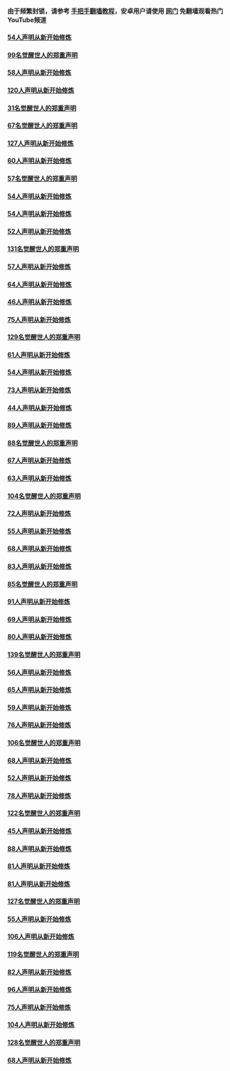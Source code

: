 #### 由于频繁封锁，请参考 [手把手翻墙教程](https://github.com/gfw-breaker/guides/wiki/)，安卓用户请使用 [网门](https://github.com/gfw-breaker/nogfw/blob/master/dl.md?t=02141200) 免翻墙观看热门YouTube频道 

#### [54人声明从新开始修炼](../pages/91/420529.md?t=02141200) 

#### [99名觉醒世人的郑重声明](../pages/91/420528.md?t=02141200) 

#### [58人声明从新开始修炼](../pages/91/420198.md?t=02141200) 

#### [120人声明从新开始修炼](../pages/91/420141.md?t=02141200) 

#### [31名觉醒世人的郑重声明](../pages/91/420197.md?t=02141200) 

#### [67名觉醒世人的郑重声明](../pages/91/420140.md?t=02141200) 

#### [127人声明从新开始修炼](../pages/91/420082.md?t=02141200) 

#### [60人声明从新开始修炼](../pages/91/420081.md?t=02141200) 

#### [57名觉醒世人的郑重声明](../pages/91/420080.md?t=02141200) 

#### [54人声明从新开始修炼](../pages/91/419533.md?t=02141200) 

#### [54人声明从新开始修炼](../pages/91/419532.md?t=02141200) 

#### [52人声明从新开始修炼](../pages/91/419531.md?t=02141200) 

#### [131名觉醒世人的郑重声明](../pages/91/419530.md?t=02141200) 

#### [57人声明从新开始修炼](../pages/91/419430.md?t=02141200) 

#### [64人声明从新开始修炼](../pages/91/419429.md?t=02141200) 

#### [46人声明从新开始修炼](../pages/91/419428.md?t=02141200) 

#### [75人声明从新开始修炼](../pages/91/419427.md?t=02141200) 

#### [129名觉醒世人的郑重声明](../pages/91/419426.md?t=02141200) 

#### [61人声明从新开始修炼](../pages/91/419198.md?t=02141200) 

#### [54人声明从新开始修炼](../pages/91/419197.md?t=02141200) 

#### [73人声明从新开始修炼](../pages/91/419196.md?t=02141200) 

#### [44人声明从新开始修炼](../pages/91/419075.md?t=02141200) 

#### [89人声明从新开始修炼](../pages/91/419074.md?t=02141200) 

#### [88名觉醒世人的郑重声明](../pages/91/419195.md?t=02141200) 

#### [67人声明从新开始修炼](../pages/91/419073.md?t=02141200) 

#### [63人声明从新开始修炼](../pages/91/419072.md?t=02141200) 

#### [104名觉醒世人的郑重声明](../pages/91/419071.md?t=02141200) 

#### [72人声明从新开始修炼](../pages/91/418902.md?t=02141200) 

#### [55人声明从新开始修炼](../pages/91/418901.md?t=02141200) 

#### [68人声明从新开始修炼](../pages/91/418900.md?t=02141200) 

#### [83人声明从新开始修炼](../pages/91/418757.md?t=02141200) 

#### [85名觉醒世人的郑重声明](../pages/91/418899.md?t=02141200) 

#### [91人声明从新开始修炼](../pages/91/418756.md?t=02141200) 

#### [69人声明从新开始修炼](../pages/91/418755.md?t=02141200) 

#### [80人声明从新开始修炼](../pages/91/418754.md?t=02141200) 

#### [139名觉醒世人的郑重声明](../pages/91/418753.md?t=02141200) 

#### [56人声明从新开始修炼](../pages/91/418594.md?t=02141200) 

#### [65人声明从新开始修炼](../pages/91/418593.md?t=02141200) 

#### [59人声明从新开始修炼](../pages/91/418592.md?t=02141200) 

#### [76人声明从新开始修炼](../pages/91/418431.md?t=02141200) 

#### [106名觉醒世人的郑重声明](../pages/91/418591.md?t=02141200) 

#### [68人声明从新开始修炼](../pages/91/418430.md?t=02141200) 

#### [52人声明从新开始修炼](../pages/91/418429.md?t=02141200) 

#### [78人声明从新开始修炼](../pages/91/418428.md?t=02141200) 

#### [122名觉醒世人的郑重声明](../pages/91/418427.md?t=02141200) 

#### [45人声明从新开始修炼](../pages/91/418248.md?t=02141200) 

#### [88人声明从新开始修炼](../pages/91/418247.md?t=02141200) 

#### [81人声明从新开始修炼](../pages/91/418246.md?t=02141200) 

#### [81人声明从新开始修炼](../pages/91/418139.md?t=02141200) 

#### [127名觉醒世人的郑重声明](../pages/91/418245.md?t=02141200) 

#### [55人声明从新开始修炼](../pages/91/418138.md?t=02141200) 

#### [106人声明从新开始修炼](../pages/91/418137.md?t=02141200) 

#### [119名觉醒世人的郑重声明](../pages/91/418135.md?t=02141200) 

#### [82人声明从新开始修炼](../pages/91/418136.md?t=02141200) 

#### [96人声明从新开始修炼](../pages/91/417831.md?t=02141200) 

#### [75人声明从新开始修炼](../pages/91/417830.md?t=02141200) 

#### [104人声明从新开始修炼](../pages/91/417829.md?t=02141200) 

#### [128名觉醒世人的郑重声明](../pages/91/417828.md?t=02141200) 

#### [68人声明从新开始修炼](../pages/91/417173.md?t=02141200) 


